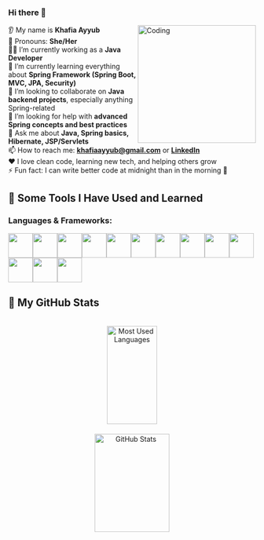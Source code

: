
### Hi there 👋  

<img align="right" alt="Coding" width="240" src="https://media.giphy.com/media/MM9wZTpmDdrJffgyA1/giphy.gif"/>

👂 My name is **Khafia Ayyub**  
👩 Pronouns: **She/Her**  
👩‍💻 I’m currently working as a **Java Developer**  
🌱 I’m currently learning everything about **Spring Framework (Spring Boot, MVC, JPA, Security)**  
🤝 I’m looking to collaborate on **Java backend projects**, especially anything Spring-related  
🤔 I’m looking for help with **advanced Spring concepts and best practices**  
💬 Ask me about **Java, Spring basics, Hibernate, JSP/Servlets**  
📫 How to reach me: **khafiaayyub@gmail.com** or **[LinkedIn](https://www.linkedin.com/in/khafia-ayyub-1205a4181/)**  
❤️ I love clean code, learning new tech, and helping others grow  
⚡ Fun fact: I can write better code at midnight than in the morning 🌙


## 🚀 Some Tools I Have Used and Learned

### Languages & Frameworks:
<div style="display: flex; flex-wrap: wrap;">
  <img src="https://cdn.jsdelivr.net/gh/devicons/devicon/icons/c/c-original.svg" width="50"/> 
  <img src="https://cdn.jsdelivr.net/gh/devicons/devicon/icons/java/java-original.svg" width="50"/>
  <img src="https://cdn.jsdelivr.net/gh/devicons/devicon/icons/spring/spring-original.svg" width="50"/>
  <img src="https://cdn.jsdelivr.net/gh/devicons/devicon/icons/hibernate/hibernate-original.svg" width="50"/>
  <img src="https://cdn.jsdelivr.net/gh/devicons/devicon/icons/html5/html5-original.svg" width="50"/>
  <img src="https://cdn.jsdelivr.net/gh/devicons/devicon/icons/css3/css3-original.svg" width="50"/>
  <img src="https://cdn.jsdelivr.net/gh/devicons/devicon/icons/javascript/javascript-original.svg" width="50"/>
  <img src="https://cdn.jsdelivr.net/gh/devicons/devicon/icons/mysql/mysql-original.svg" width="50"/>
  <img src="https://cdn.jsdelivr.net/gh/devicons/devicon/icons/postgresql/postgresql-original.svg" width="50"/>
  <img src="https://cdn.jsdelivr.net/gh/devicons/devicon/icons/vscode/vscode-original.svg" width="50"/>
  <img src="https://cdn.jsdelivr.net/gh/devicons/devicon/icons/eclipse/eclipse-original.svg" width="50"/>
  <img src="https://cdn.jsdelivr.net/gh/devicons/devicon/icons/git/git-original.svg" width="50"/>
  <img src="https://cdn.jsdelivr.net/gh/devicons/devicon/icons/docker/docker-original.svg" width="50"/>
</div>

## 🚀 My GitHub Stats

<br>

<div align="center" style="display: flex; flex-wrap: wrap; justify-content: center; gap: 20px;">
  <img src="https://github-readme-stats.vercel.app/api/top-langs?username=khafiaayyub&show_icons=true&locale=en&layout=compact&theme=buefy" alt="Most Used Languages" width="45%" style="height: 200px;" />
  
  <img src="https://github-readme-stats.vercel.app/api?username=khafiaayyub&show_icons=true&locale=en&theme=buefy" alt="GitHub Stats" width="55%" style="height: 200px;" />
</div>







